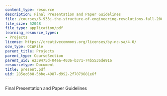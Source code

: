 ```yaml
---
content_type: resource
description: Final Presentation and Paper Guidelines
file: /courses/6-933j-the-structure-of-engineering-revolutions-fall-2001/285ec6b85bbe4987d9922f7079681e6f_present.pdf
file_size: 52048
file_type: application/pdf
learning_resource_types:
- Projects
license: https://creativecommons.org/licenses/by-nc-sa/4.0/
ocw_type: OCWFile
parent_title: Projects
parent_type: CourseSection
parent_uid: e239475d-04ea-4036-b371-74b5536de916
resourcetype: Document
title: present.pdf
uid: 285ec6b8-5bbe-4987-d992-2f7079681e6f
---
```

Final Presentation and Paper Guidelines